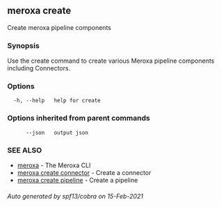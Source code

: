 ## meroxa create

Create meroxa pipeline components

### Synopsis

Use the create command to create various Meroxa pipeline components
including Connectors.

### Options

```
  -h, --help   help for create
```

### Options inherited from parent commands

```
      --json   output json
```

### SEE ALSO

* [meroxa](meroxa.md)	 - The Meroxa CLI
* [meroxa create connector](meroxa_create_connector.md)	 - Create a connector
* [meroxa create pipeline](meroxa_create_pipeline.md)	 - Create a pipeline

###### Auto generated by spf13/cobra on 15-Feb-2021
